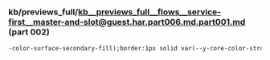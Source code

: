 ### kb/previews_full/kb__previews_full__flows__service-first__master-and-slot@guest.har.part006.md.part001.md (part 002)

```md
-color-surface-secondary-fill);border:1px solid var(--y-core-color-stroke-primary);border-radius:1
```

```
